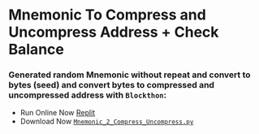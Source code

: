 # Mnemonic To Compress and Uncompress Address + Check Balance

### Generated random Mnemonic without repeat and convert to bytes (seed) and convert bytes to compressed and uncompressed address with `Blockthon`:

- Run Online Now [Replit](https://replit.com/@Pymmdrza/Pro2Word-BITCOIN-MNemonic?v=1)
- Download Now [ `Mnemonic_2_Compress_Uncompress.py` ](https://)

